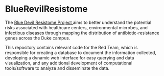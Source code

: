 # BlueRevilResistome


The <a href="https://bassconnections.duke.edu/project-teams/blue-devil-resistome-project-2017-2018" target="blank"> Blue Devil Resistome Project </a> aims to better understand the potential risks associated with healthcare centers, environmental microbes, and infectious diseases through mapping the distribution of antibiotic-resistance genes across the Duke campus.

This repository contains relevant code for the Red Team, which is responsible for creating a database to document the information collected, developing a dynamic web interface for easy querying and data visualization, and any additional development of computational tools/software to analyze and disseminate the data. 